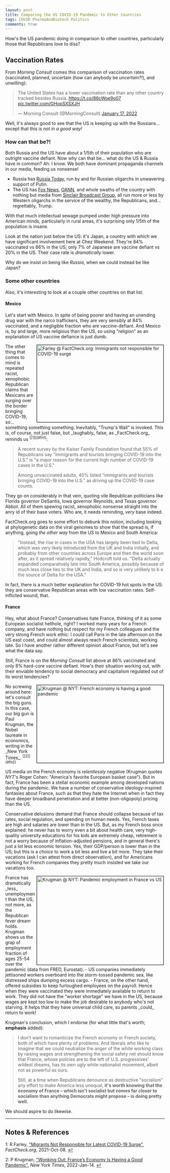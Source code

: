 ```yaml
---
layout: post
title: Comparing the US COVID-19 Pandemic to Other Countries
tags: COVID PharmaAndBiotech Politics
comments: true
---
```


How's the US pandemic doing in comparison to other countries, particularly those that
Republicans love to diss?  


## Vaccination Rates  

From _Morning Consult_ comes this comparison of vaccination rates (vaccinated, planned,
uncertain (how can anybody be _uncertain?!_), and unwilling):  

<blockquote class="twitter-tweet">
  <p lang="en" dir="ltr">
    The United States has a lower vaccination rate than any other country tracked besides
    Russia. <a href="https://t.co/86cWoe9o07">https://t.co/86cWoe9o07</a> 
    <a href="https://t.co/GHopSXSXJH">pic.twitter.com/GHopSXSXJH</a>
  </p>
  &mdash; Morning Consult (@MorningConsult) <a href="https://twitter.com/MorningConsult/status/1483092748425220096?ref_src=twsrc%5Etfw">January 17, 2022</a>
</blockquote>
<script async src="https://platform.twitter.com/widgets.js"></script>

Well, it's always good to see that the US is keeping up with the Russians&hellip; except
that this is _not in a good way!_  

### How can that be?!  

Both Russia and the US have about a 1/5th of their population who are outright vaccine
defiant.  Now why can that be&hellip; what do the US & Russia have in common?  Ah: I know.
We both have dominant propaganda channels in our media, feeding us nonsense!  
- Russia has [Russia Today](https://en.wikipedia.org/wiki/RT_(TV_network)), run by and for
  Russian oligarchs in unwavering support of Putin.  
- The US has [Fox News](https://en.wikipedia.org/wiki/Fox_News), 
  [OANN](https://en.wikipedia.org/wiki/One_America_News_Network), 
  and whole swaths of the country with nothing but media from 
  [Sinclair Broadcast Group](https://en.wikipedia.org/wiki/Sinclair_Broadcast_Group), all
  run more or less by Western oligarchs in the service of the wealthy, the Republicans,
  and&hellip; regrettably, Trump.  
  
With that much intellectual sewage pumped under high pressure into American minds,
particularly in rural areas, it's surprising only 1/5th of the population is insane.  

Look at the nation just below the US: it's Japan, a country with which we have significant
involvement here at Chez Weekend.  They're 84% vaccinated vs 66% in the US; only 7% of
Japanese are vaccine defiant vs 20% in the US.  Their case rate is _dramatically_ lower.  

Why do we insist on being like _Russia_, when we could instead be like Japan?  

### Some other countries  

Also, it's interesting to look at a couple other countries on that list.  

#### Mexico  

Let's start with Mexico.  In spite of being poorer and having an unending drug war with
the narco traffickers, they are very sensibly at 84% vaccinated, and a negligible fraction
who are vaccine-defiant.  And Mexico is, by and large, more religious than the US, so
using "religion" as an explanation of US vaccine defiance is just dumb.  

<img src="{{ site.baseurl }}/images/2022-01-18-us-comparisons-factcheck.jpg" width="400" height="243" alt="Farley @ FactCheck.org: Immigrants not responsible for COVID-19 surge" title="Farley @ FactCheck.org: Immigrants not responsible for COVID-19 surge" style="float: right; margin: 3px 3px 3px 3px; border: 1px solid #000000;">
The other thing that comes to mind is repeated racist, xenophobic Republican claims that
Mexicans are surging over the border bringing COVID-19, so&hellip; something something
something.  Inevitably, "Trump's Wall" is invoked.  This is, of course, not just false,
but _laughably_ false, as _FactCheck.org_ reminds us <sup id="fn1a">[[1]](#fn1)</sup>:  

> A recent survey by the Kaiser Family Foundation found that 55% of Republicans say
> "immigrants and tourists bringing COVID-19 into the U.S." is "a major reason for the
> current high number of COVID-19 cases in the U.S."  
>  
> Among unvaccinated adults, 40% listed "immigrants and tourists bringing COVID-19 into
> the U.S." as driving up the COVID-19 case counts.  

They go on considerably in that vein, quoting vile Republican politicians like Florida
governor DeSantis, Iowa governor Reynolds, and Texas governor Abbot.  All of them spewing
racist, xenophobic nonsense straight into the anry id of their base voters.  Who
are, it needs reminding, _very_ base indeed.  

FactCheck.org goes to some effort to debunk this notion, including looking at phylogenetic data on
the viral genomes to show that the spread is, if anything, going _the other way_ from the
US to Mexico and South America:  

> "Instead, the rise in cases in the USA has largely been tied to Delta, which was very
> likely introduced from the UK and India initially, and probably from other countries
> across Europe and then the world soon after, as it spread relatively rapidly," Hodcroft
> told us. "Delta actually expanded comparatively late into South America, possibly
> because of much less close ties to the UK and India, and so is very unlikely to b e the
> source of Delta for the USA."  

In fact, there is a much better explanation for COVID-19 hot spots in the US: they are
conservative Republican areas with low vaccination rates.  Self-inflicted wound, that.  

#### France  

Hey, what about France?  Conservatives hate France, thinking of it as some European
socialist hellhole, right?  I worked many years for a French company, and have nothing but
respect for my French colleagues and the very strong French work ethic: I could call Paris
in the late afternoon on the US east coast, and could almost always reach French
scientists, working late.  So I have another rather different opinion about France, but
let's see what the data say.  

Still, France is on the _Morning Consult_ list above at 86% vaccinated and only 8%
hard-core vaccine defiant.  How's their situation working out, with their enviable
tendency to social democracy and capitalism regulated out of its worst tendencies?  

<img src="{{ site.baseurl }}/images/2022-01-18-us-comparisons-nyt-1.jpg" width="400" height="245" alt="Krugman @ NYT: French economy is having a good pandemic" title="Krugman @ NYT: French economy is having a good pandemic" style="float: right; margin: 3px 3px 3px 3px; border: 1px solid #000000;">
No screwing around here: let's consult the big guns.  In this case, our big gun is Paul
Krugman, the Nobel laureate in economics, writing in the _New York 
Times_. <sup id="fn2a">[[2]](#fn2)</sup>  

US media on the French economy is _relentlessly_ negative (Krugman quotes _NYT_'s Roger
Cohen: "America's favorite European basket case").  But in fact, France has been a
stellar economic example among developed nations during the pandemic.  We have a number of
conservative ideology-inspired fantasies about France, such as that they hate the Internet when in
fact they have deeper broadband penetration and at better (non-oligopoly) pricing than the
US.  

Conservative delusions demand that France should collapse because of tax rates, social
regulation, and spending on human needs.  Yes, French taxes are high and salaries are
lower than in the US.  But, as my French boss once explained: he never has to worry even a
bit about health care, very high-quality university educations for his kids are extremely
cheap, retirement is not a worry because of inflation-adjusted pensions, and in general
there's just a lot less economic tension.  Yes, their GDP/person is lower than in the US;
but this is a _choice_ to work a bit less and live a bit more.  They take their vacations
(ask I can attest from direct observation), and for Americans working for French companies
they pretty much insisted we take our vacations too.  

<img src="{{ site.baseurl }}/images/2022-01-18-us-comparisons-nyt-2.jpg" width="400" height="279" alt="Krugman @ NYT: Pandemic employment in France vs US" title="Krugman @ NYT: Pandemic employment in France vs US" style="float: right; margin: 3px 3px 3px 3px; border: 1px solid #000000;">
France has dramatically _less_ unemployment than the US, not more, as the Republican fever
dream  holds.  Krugman shows us the grap of employment fraction of ages 25-54 over the
pandemic (data from FRED, Eurostat).  
- US companies immediately jettisoned workers overboard into the storm-tossed pandemic
  sea, like distressed ships dumping excess cargo.  
- France, on the other hand, offered subsidies to keep furloughed employees on the
  payroll.  Hence when they were vaccinated they were immediately available to return to
  work.  They did not have the "worker shortage" we have in the US, because wages are kept
  too low to make the job desirable to anybody who's not starving.  It helps that they
  have universal child care, so parents _could_ return to work!  
  
Krugman's conclusion, which I endorse (for what little that's worth; __emphasis__ added):  

> I don't want to romanticize the French economy or French society, both of which have
> plenty of problems. And liberals who like to imagine that we could neutralize the anger
> of the white working class by raising wages and strengthening the social safety net
> should know that France, whose policies are to the left of U.S. progressives' wildest
> dreams, has its own ugly white nationalist movement, albeit not as powerful as ours.  
>  
> Still, at a time when Republicans denounce as destructive "socialism" any effort to make
> America less unequal, __it's worth knowing that the economy of France &ndash; which isn't
> socialist but comes far closer to socialism than anything Democrats might propose &ndash; is
> doing pretty well.__  
  
We should aspire to do likewise.  

---

## Notes &amp; References  

<!--
<sup id="fn1a">[[1]](#fn1)</sup>

<a id="fn1">1</a>: ***, ["***"](***), *** [↩](#fn1a)  

<a href="{{ site.baseurl }}/images/***"><img src="{{ site.baseurl }}/images/***" width="400" height="***" alt="***" title="***" style="float: right; margin: 3px 3px 3px 3px; border: 1px solid #000000;"></a>

<iframe width="400" height="224" src="***" allow="accelerometer; encrypted-media; gyroscope; picture-in-picture" allowfullscreen style="float: right; margin: 3px 3px 3px 3px; border: 1px solid #000000;"></iframe>
-->

<a id="fn1">1</a>: R Farley, ["Migrants Not Responsible for Latest COVID-19 Surge"](https://www.factcheck.org/2021/10/scicheck-migrants-not-responsible-for-latest-covid-19-surge/), _FactCheck.org_, 2021-Oct-08. [↩](#fn1a)  

<a id="fn2">2</a>: P Krugman, ["Wonking Out: France’s Economy Is Having a Good Pandemic"](https://www.nytimes.com/2022/01/14/opinion/france-economy-pandemic-socialism.html), _New York Times_, 2022-Jan-14. [↩](#fn2a)  
